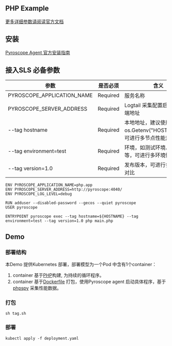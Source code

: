 ## PHP Example

[更多详细参数请阅读官方文档](https://pyroscope.io/docs/php/)
## 安装

[Pyroscope Agent 官方安装指南](https://pyroscope.io/docs/agent-install-linux/)


## 接入SLS 必备参数

| 参数                         | 是否必须     | 含义                                        |
|----------------------------|----------|-------------------------------------------|
| PYROSCOPE_APPLICATION_NAME | Required | 服务名称                                      |
| PYROSCOPE_SERVER_ADDRESS   | Required | Logtail 采集配置启动的接收端地址                      |
| --tag hostname             | Required | 本地地址，建议使用os.Getenv("HOSTNAME")，可进行多节点性能对比 |
| --tag environment=test     | Required | 环境，如测试环境、预发环境等，可进行多环境性能对比                 |
| --tag version=1.0          | Required | 发布版本，可进行多版本性能对比                           |

```shell
ENV PYROSCOPE_APPLICATION_NAME=php.app
ENV PYROSCOPE_SERVER_ADDRESS=http://pyroscope:4040/
ENV PYROSCOPE_LOG_LEVEL=debug

RUN adduser --disabled-password --gecos --quiet pyroscope
USER pyroscope

ENTRYPOINT pyroscope exec --tag hostname=${HOSTNAME} --tag environment=test --tag version=1.0 php main.php
```

## Demo

### 部署结构

本Demo 提供Kubernetes 部署，部署模型为一个Pod 中含有1个container：

1. container 基于[PHP](./main.php)构建, 为持续的循环程序。
2. container 基于[Dockerfile](./Dockerfile) 打包，使用Pyroscope agent
   启动具体程序，基于[phpspy](https://github.com/adsr/phpspy) 采集性能数据。

### 打包

```shell
sh tag.sh
```

### 部署

```shell
kubectl apply -f deployment.yaml
```

